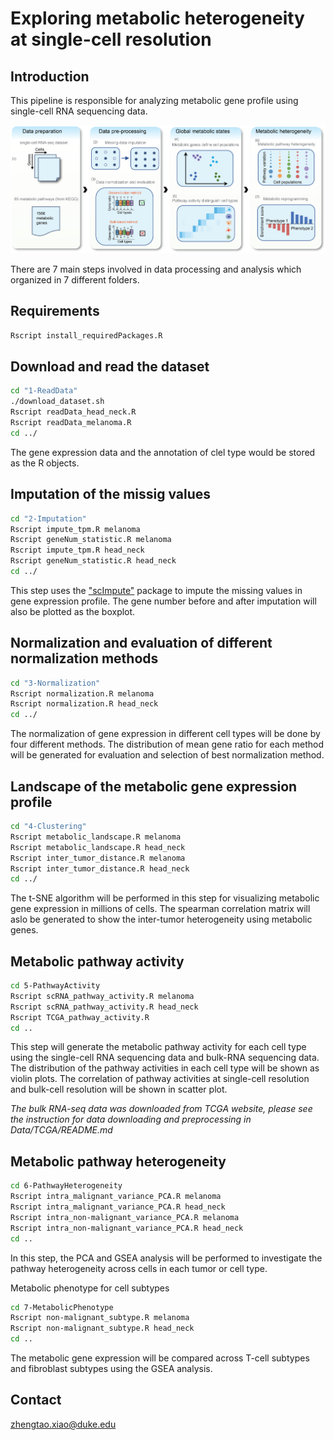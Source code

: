 Exploring metabolic heterogeneity at single-cell resolution
==========
Introduction
------------
This pipeline is responsible for analyzing metabolic gene profile using single-cell RNA sequencing data. 

![pipeline](pipeline.png "Schematic representationof single-cell RNA-seq data analysis")

There are 7 main steps involved in data processing and analysis which organized in 7 different folders.

Requirements
------------
``` bash
Rscript install_requiredPackages.R 
```
Download and read the dataset
-----------------------------
``` bash
cd "1-ReadData"
./download_dataset.sh
Rscript readData_head_neck.R
Rscript readData_melanoma.R
cd ../
```
The gene expression data and the annotation of clel type would be stored as the R objects.

Imputation of the missig values
-------------------------------
``` bash
cd "2-Imputation"
Rscript impute_tpm.R melanoma 
Rscript geneNum_statistic.R melanoma
Rscript impute_tpm.R head_neck
Rscript geneNum_statistic.R head_neck
cd ../
```
This step uses the ["scImpute"](https://github.com/Vivianstats/scImpute) package to impute the missing values in gene expression profile. The gene number before and after imputation will also be plotted as the boxplot.

Normalization and evaluation of different normalization methods 
---------------------------------------------------------------
``` bash
cd "3-Normalization"
Rscript normalization.R melanoma
Rscript normalization.R head_neck
cd ../
```
The normalization of gene expression in different cell types will be done by four different methods. The distribution of mean gene ratio for each method will be generated for evaluation and selection of best normalization method.

Landscape of the metabolic gene expression profile
--------------------------------------------------
``` bash
cd "4-Clustering"
Rscript metabolic_landscape.R melanoma
Rscript metabolic_landscape.R head_neck
Rscript inter_tumor_distance.R melanoma
Rscript inter_tumor_distance.R head_neck
cd ../
```
The t-SNE algorithm will be performed in this step for visualizing metabolic gene expression in millions of cells. The spearman correlation matrix will aslo be generated to show the inter-tumor heterogeneity using metabolic genes.

Metabolic pathway activity
--------------------------
``` bash
cd 5-PathwayActivity
Rscript scRNA_pathway_activity.R melanoma
Rscript scRNA_pathway_activity.R head_neck
Rscript TCGA_pathway_activity.R
cd ..
```
This step will generate the metabolic pathway activity for each cell type using the single-cell RNA sequencing data and bulk-RNA sequencing data. The distribution of the pathway activities in each cell type will be shown as violin plots. The correlation of pathway activities at single-cell resolution and bulk-cell resolution will be shown in scatter plot.

*The bulk RNA-seq data was downloaded from TCGA website, please see the instruction for data downloading and preprocessing in Data/TCGA/README.md* 

Metabolic pathway heterogeneity
-------------------------------
``` bash
cd 6-PathwayHeterogeneity
Rscript intra_malignant_variance_PCA.R melanoma
Rscript intra_malignant_variance_PCA.R head_neck
Rscript intra_non-malignant_variance_PCA.R melanoma
Rscript intra_non-malignant_variance_PCA.R head_neck
cd ..
```
In this step, the PCA and GSEA analysis will be performed to investigate the pathway heterogeneity across cells in each tumor or cell type. 

Metabolic phenotype for cell subtypes
``` bash
cd 7-MetabolicPhenotype
Rscript non-malignant_subtype.R melanoma
Rscript non-malignant_subtype.R head_neck
cd ..
```
The metabolic gene expression will be compared across T-cell subtypes and fibroblast subtypes using the GSEA analysis. 

Contact
-------
zhengtao.xiao@duke.edu